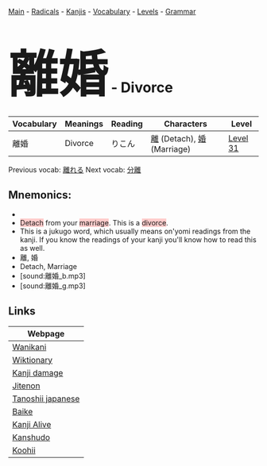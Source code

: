 <style> bigfont {font-size: 100px}</style>
[Main](../README.md) -
[Radicals](../radicals.md) -
[Kanjis](../kanjis.md) -
[Vocabulary](../vocabulary.md) -
[Levels](../levels.md) -
[Grammar](../grammar.md)
# <bigfont> 離婚</bigfont> - Divorce 

| Vocabulary | Meanings | Reading | Characters | Level |
| --- | --- | --- | --- | --- |
| 離婚 | Divorce | りこん |  [離](../kanjis/離.md) (Detach), [婚](../kanjis/婚.md) (Marriage) | [Level 31](../levels/wk_level31.md) |

Previous vocab: [離れる](離れる.md) Next vocab: [分離](分離.md) 

## Mnemonics:

* 
* <span style="background-color:#ffcccb"> Detach</span> from your <span style="background-color:#ffcccb"> marriage</span>. This is a <span style="background-color:#ffcccb"> divorce</span>.
* This is a jukugo word, which usually means on'yomi readings from the kanji. If you know the readings of your kanji you'll know how to read this as well.
* 離, 婚
* Detach, Marriage
* [sound:離婚_b.mp3]
* [sound:離婚_g.mp3]


## Links 

| Webpage |
| --- |
| [Wanikani          ](https://www.wanikani.com/kanji/離婚) |
| [Wiktionary        ](https://en.wiktionary.org/wiki/離婚) |
| [Kanji damage      ](http://www.kanjidamage.com/kanji/search?utf8=✓&q=離婚) |
| [Jitenon           ](https://jitenon.com/kanji/離婚) |
| [Tanoshii japanese ](https://www.tanoshiijapanese.com/dictionary/kanji.cfm?k=離婚) |
| [Baike             ](https://baike.baidu.com/item/離婚) |
| [Kanji Alive       ](https://app.kanjialive.com/離婚) |
| [Kanshudo          ](https://www.kanshudo.com/searchmn?q=離婚) |
| [Koohii            ](https://kanji.koohii.com/study/kanji/離婚) |
